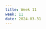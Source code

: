 ```yaml
---
title: Week 11
week: 11
date: 2024-03-31
---
```


<!-- - Lab 8 is due Wednesday at 5 PM.
- Homework 4 is due Friday at 5 PM.
- Vitamin 9 is due Sunday at 11:59 PM. -->